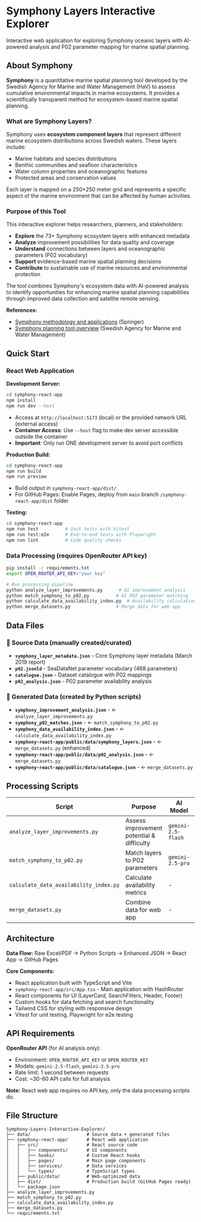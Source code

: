 # Symphony Layers Interactive Explorer

Interactive web application for exploring Symphony oceanic layers with AI-powered analysis and P02 parameter mapping for marine spatial planning.

## About Symphony

**Symphony** is a quantitative marine spatial planning tool developed by the Swedish Agency for Marine and Water Management (HaV) to assess cumulative environmental impacts in marine ecosystems. It provides a scientifically transparent method for ecosystem-based marine spatial planning.

### What are Symphony Layers?

Symphony uses **ecosystem component layers** that represent different marine ecosystem distributions across Swedish waters. These layers include:
- Marine habitats and species distributions
- Benthic communities and seafloor characteristics  
- Water column properties and oceanographic features
- Protected areas and conservation values

Each layer is mapped on a 250×250 meter grid and represents a specific aspect of the marine environment that can be affected by human activities.

### Purpose of this Tool

This interactive explorer helps researchers, planners, and stakeholders:
- **Explore** the 73+ Symphony ecosystem layers with enhanced metadata
- **Analyze** improvement possibilities for data quality and coverage
- **Understand** connections between layers and oceanographic parameters (P02 vocabulary)
- **Support** evidence-based marine spatial planning decisions
- **Contribute** to sustainable use of marine resources and environmental protection

The tool combines Symphony's ecosystem data with AI-powered analysis to identify opportunities for enhancing marine spatial planning capabilities through improved data collection and satellite remote sensing.

**References:**
- [Symphony methodology and applications](https://link.springer.com/article/10.1007/s11625-022-01286-w) (Springer)
- [Symphony planning tool overview](https://www.havochvatten.se/planering-forvaltning-och-samverkan/havsplanering/svensk-havsplanering/havsplaneringsprocessen/att-ta-fram-planforslag/symphony---ett-planeringsverktyg-for-havsplanering.html) (Swedish Agency for Marine and Water Management)

## Quick Start

### React Web Application

**Development Server:**
```bash
cd symphony-react-app
npm install
npm run dev --host
```
- Access at `http://localhost:5173` (local) or the provided network URL (external access)
- **Container Access**: Use `--host` flag to make dev server accessible outside the container
- **Important**: Only run ONE development server to avoid port conflicts

**Production Build:**
```bash
cd symphony-react-app
npm run build
npm run preview
```
- Build output in `symphony-react-app/dist/`
- For GitHub Pages: Enable Pages, deploy from `main` branch `/symphony-react-app/dist` folder

**Testing:**
```bash
cd symphony-react-app
npm run test          # Unit tests with Vitest
npm run test:e2e      # End-to-end tests with Playwright
npm run lint          # Code quality checks
```

### Data Processing (requires OpenRouter API key)
```bash
pip install -r requirements.txt
export OPEN_ROUTER_API_KEY="your_key"

# Run processing pipeline
python analyze_layer_improvements.py      # AI improvement analysis
python match_symphony_to_p02.py          # AI P02 parameter matching  
python calculate_data_availability_index.py  # Availability calculations
python merge_datasets.py                 # Merge data for web app
```

## Data Files

### 📁 Source Data (manually created/curated)
- **`symphony_layer_metadata.json`** - Core Symphony layer metadata (March 2019 report)
- **`p02.jsonld`** - SeaDataNet parameter vocabulary (468 parameters)
- **`catalogue.json`** - Dataset catalogue with P02 mappings
- **`p02_analysis.json`** - P02 parameter availability analysis

### 🤖 Generated Data (created by Python scripts)
- **`symphony_improvement_analysis.json`** - ← `analyze_layer_improvements.py`
- **`symphony_p02_matches.json`** - ← `match_symphony_to_p02.py`  
- **`symphony_data_availability_index.json`** - ← `calculate_data_availability_index.py`
- **`symphony-react-app/public/data/symphony_layers.json`** - ← `merge_datasets.py` (enhanced)
- **`symphony-react-app/public/data/p02_analysis.json`** - ← `merge_datasets.py`
- **`symphony-react-app/public/data/catalogue.json`** - ← `merge_datasets.py`

## Processing Scripts

| Script | Purpose | AI Model | Input | Output |
|--------|---------|----------|--------|--------|
| `analyze_layer_improvements.py` | Assess improvement potential & difficulty | `gemini-2.5-flash` | metadata | improvement analysis |
| `match_symphony_to_p02.py` | Match layers to P02 parameters | `gemini-2.5-pro` | metadata + p02 | parameter matches |
| `calculate_data_availability_index.py` | Calculate availability metrics | - | matches + analysis | availability index |
| `merge_datasets.py` | Combine data for web app | - | all processed data | web-ready files |

## Architecture

**Data Flow:** Raw Excel/PDF → Python Scripts → Enhanced JSON → React App → GitHub Pages

**Core Components:**
- React application built with TypeScript and Vite
- `symphony-react-app/src/App.tsx` - Main application with HashRouter
- React components for UI (LayerCard, SearchFilters, Header, Footer)
- Custom hooks for data fetching and search functionality
- Tailwind CSS for styling with responsive design
- Vitest for unit testing, Playwright for e2e testing

## API Requirements

**OpenRouter API** (for AI analysis only):
- Environment: `OPEN_ROUTER_API_KEY` or `OPEN_ROUTER_KEY`
- Models: `gemini-2.5-flash`, `gemini-2.5-pro`
- Rate limit: 1 second between requests
- Cost: ~30-60 API calls for full analysis

**Note:** React web app requires no API key, only the data processing scripts do.

## File Structure

```
Symphony-Layers-Interactive-Explorer/
├── data/                     # Source data + generated files
├── symphony-react-app/       # React web application
│   ├── src/                  # React source code
│   │   ├── components/       # UI components
│   │   ├── hooks/            # Custom React hooks
│   │   ├── pages/            # Main page components
│   │   ├── services/         # Data services
│   │   └── types/            # TypeScript types
│   ├── public/data/          # Web-optimized data
│   ├── dist/                 # Production build (GitHub Pages ready)
│   └── package.json
├── analyze_layer_improvements.py
├── match_symphony_to_p02.py
├── calculate_data_availability_index.py
├── merge_datasets.py
└── requirements.txt
```
